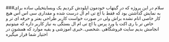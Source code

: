 ###سلام در این پروژه که در گیتهاب خودمون اپلودش کردیم یک وبسایتخیلی ساده برای به نمایش گذاشتن بود که فقط با اچ تی ام ال درست شده و مقداری سی اس اس هیچ کار خاصی انام نشده براش ولی در صورت خواست کاربر طراحی بعتر و حرفه ای تر و خاص تر با ری اکت یا ورد پرس یا اچ تی ام ال بستگی به نیاز کاربر داره که میتونیم انجامش بدیم سایت فروشگاهی .شخصی..خبری اموزشی و بقیه موارد که همشون در اختیار شما قرار میگیره
